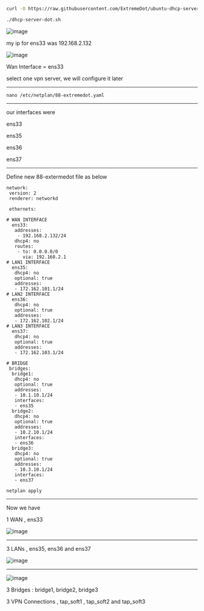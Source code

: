 ```sh
curl -O https://raw.githubusercontent.com/ExtremeDot/ubuntu-dhcp-server/master/dhcp-server-dot.sh && chmod +x dhcp-server-dot.sh

./dhcp-server-dot.sh
```

![image](https://user-images.githubusercontent.com/120102306/230456639-cb3c124b-b72a-46ca-a99e-c6fa5b7cd838.png)


my ip for ens33 was 192.168.2.132

![image](https://user-images.githubusercontent.com/120102306/230457113-24cd38de-5a96-41b9-a11c-a33c95d5bb82.png)


Wan Interface = ens33

select one vpn server, we will configure it later


***

```
nano /etc/netplan/88-extremedot.yaml
```

***
our interfaces were

ens33

ens35

ens36

ens37


***

Define new 88-extermedot file as below

```
network:
 version: 2
 renderer: networkd

 ethernets:

# WAN INTERFACE
  ens33:
   addresses:
    - 192.168.2.132/24
   dhcp4: no
   routes:
    - to: 0.0.0.0/0
      via: 192.168.2.1
# LAN1 INTERFACE
  ens35:
   dhcp4: no
   optional: true
   addresses:
   - 172.162.101.1/24
# LAN2 INTERFACE
  ens36:
   dhcp4: no
   optional: true
   addresses:
   - 172.162.102.1/24
# LAN3 INTERFACE
  ens37:
   dhcp4: no
   optional: true
   addresses:
   - 172.162.103.1/24

# BRIDGE
 bridges:
  bridge1:
   dhcp4: no
   optional: true
   addresses:
   - 10.1.10.1/24
   interfaces:
   - ens35
  bridge2:
   dhcp4: no
   optional: true
   addresses:
   - 10.2.10.1/24
   interfaces:
   - ens36
  bridge3:
   dhcp4: no
   optional: true
   addresses:
   - 10.3.10.1/24
   interfaces:
   - ens37
   ```
   
   ```
   netplan apply
   ```
   
   ***
   
   Now we have 
   
   1 WAN , ens33

![image](https://user-images.githubusercontent.com/120102306/230458706-4a7b175c-f0a9-4f05-887a-606da5f51684.png)

***

   3 LANs , ens35, ens36 and ens37

![image](https://user-images.githubusercontent.com/120102306/230458588-6e9a32f6-98f4-40dc-b521-e6300c3b6f66.png)


***   
   ![image](https://user-images.githubusercontent.com/120102306/230458505-20d2b9f6-b3e8-4133-a303-9fa98ca160ae.png)


   3 Bridges : bridge1, bridge2, bridge3
   
   
   3 VPN Connections , tap_soft1 , tap_soft2 and tap_soft3
   
   
